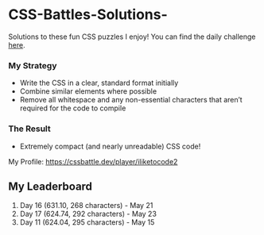 # CSS-Battles-Solutions-
Solutions to these fun CSS puzzles I enjoy! You can find the daily challenge [here](https://cssbattle.dev/daily).

### My Strategy
- Write the CSS in a clear, standard format initially
- Combine similar elements where possible
- Remove all whitespace and any non-essential characters that aren’t required for the code to compile

### The Result
- Extremely compact (and nearly unreadable) CSS code!

My Profile: https://cssbattle.dev/player/iliketocode2


## My Leaderboard
1. Day 16 (631.10, 268 characters) - May 21
2. Day 17 (624.74, 292 characters) - May 23
3. Day 11 (624.04, 295 characters) - May 15
